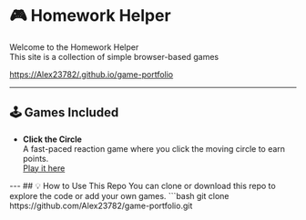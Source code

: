 # 🎮 Homework Helper
Welcome to the Homework Helper  
This site is a collection of simple browser-based games



[https://Alex23782/.github.io/game-portfolio](https://alex23782.github.io/Homework-Helper.github.io/) 


---

## 🕹️ Games Included

- **Click the Circle**  
  A fast-paced reaction game where you click the moving circle to earn points.  
  [Play it here](https://alex23782.github.io/Homework-Helper.github.io/)

<!-- Add more games as you build them --!>

---

## 💡 How to Use This Repo

You can clone or download this repo to explore the code or add your own games.

```bash
git clone https://github.com/Alex23782/game-portfolio.git

